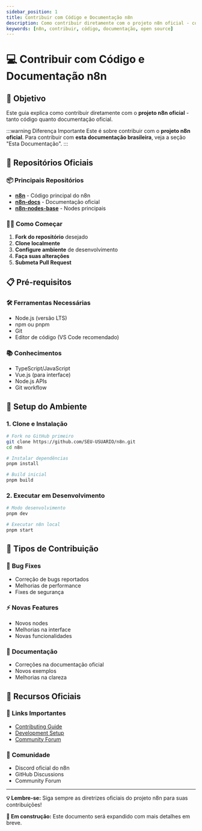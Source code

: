 ```yaml
---
sidebar_position: 1
title: Contribuir com Código e Documentação n8n
description: Como contribuir diretamente com o projeto n8n oficial - código e documentação
keywords: [n8n, contribuir, código, documentação, open source]
---
```


# 💻 Contribuir com Código e Documentação n8n

## 🎯 Objetivo

Este guia explica como contribuir diretamente com o **projeto n8n oficial** - tanto código quanto documentação oficial.

:::warning Diferença Importante
Este é sobre contribuir com o **projeto n8n oficial**. Para contribuir com **esta documentação brasileira**, veja a seção "Esta Documentação".
:::

## 🚀 Repositórios Oficiais

### 📦 **Principais Repositórios**
- **[n8n](https://github.com/n8n-io/n8n)** - Código principal do n8n
- **[n8n-docs](https://github.com/n8n-io/n8n-docs)** - Documentação oficial
- **[n8n-nodes-base](https://github.com/n8n-io/n8n/tree/master/packages/nodes-base)** - Nodes principais

### 🧑‍💻 **Como Começar**

1. **Fork do repositório** desejado
2. **Clone localmente**
3. **Configure ambiente** de desenvolvimento
4. **Faça suas alterações**
5. **Submeta Pull Request**

## 📋 Pré-requisitos

### 🛠️ **Ferramentas Necessárias**
- Node.js (versão LTS)
- npm ou pnpm
- Git
- Editor de código (VS Code recomendado)

### 📚 **Conhecimentos**
- TypeScript/JavaScript
- Vue.js (para interface)
- Node.js APIs
- Git workflow

## 🔧 Setup do Ambiente

### 1. **Clone e Instalação**
```bash
# Fork no GitHub primeiro
git clone https://github.com/SEU-USUARIO/n8n.git
cd n8n

# Instalar dependências
pnpm install

# Build inicial
pnpm build
```

### 2. **Executar em Desenvolvimento**
```bash
# Modo desenvolvimento
pnpm dev

# Executar n8n local
pnpm start
```

## 🎯 Tipos de Contribuição

### 🐛 **Bug Fixes**
- Correção de bugs reportados
- Melhorias de performance
- Fixes de segurança

### ⚡ **Novas Features**
- Novos nodes
- Melhorias na interface
- Novas funcionalidades

### 📝 **Documentação**
- Correções na documentação oficial
- Novos exemplos
- Melhorias na clareza

## 📖 Recursos Oficiais

### 🔗 **Links Importantes**
- [Contributing Guide](https://github.com/n8n-io/n8n/blob/master/CONTRIBUTING.md)
- [Development Setup](https://docs.n8n.io/contribute/development/)
- [Community Forum](https://community.n8n.io/)

### 💬 **Comunidade**
- Discord oficial do n8n
- GitHub Discussions
- Community Forum

---

**💡 Lembre-se:** Siga sempre as diretrizes oficiais do projeto n8n para suas contribuições!

**🔄 Em construção:** Este documento será expandido com mais detalhes em breve.
